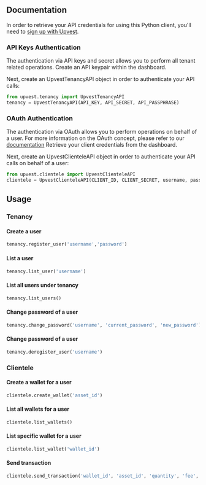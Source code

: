 Documentation
------
In order to retrieve your API credentials for using this Python client, you'll need to [sign up with Upvest](https://login.upvest.co/sign-up).

### API Keys Authentication
The authentication via API keys and secret allows you to perform all tenant related operations.
Create an API keypair within the dashboard.

Next, create an UpvestTenancyAPI object in order to authenticate your API calls:
```python
from upvest.tenancy import UpvestTenancyAPI
tenancy = UpvestTenancyAPI(API_KEY, API_SECRET, API_PASSPHRASE)
```

### OAuth Authentication
The authentication via OAuth allows you to perform operations on behalf of a user.
For more information on the OAuth concept, please refer to our [documentation](https://doc.upvest.co/docs/oauth2-authentication)
Retrieve your client credentials from the dashboard.

Next, create an UpvestClienteleAPI object in order to authenticate your API calls on behalf of a user:
```python
from upvest.clientele import UpvestClienteleAPI
clientele = UpvestClienteleAPI(CLIENT_ID, CLIENT_SECRET, username, password)
```

Usage
------
### Tenancy
#### Create a user
```python
tenancy.register_user('username','password')
```
#### List a user
```python
tenancy.list_user('username')
```
#### List all users under tenancy
```python
tenancy.list_users()
```
#### Change password of a user
```python
tenancy.change_password('username', 'current_password', 'new_password')
```
#### Change password of a user
```python
tenancy.deregister_user('username')
```

### Clientele
#### Create a wallet for a user
```python
clientele.create_wallet('asset_id')
```
#### List all wallets for a user
```python
clientele.list_wallets()
```
#### List specific wallet for a user
```python
clientele.list_wallet('wallet_id')
```
#### Send transaction
```python
clientele.send_transaction('wallet_id', 'asset_id', 'quantity', 'fee', 'recipient')
```